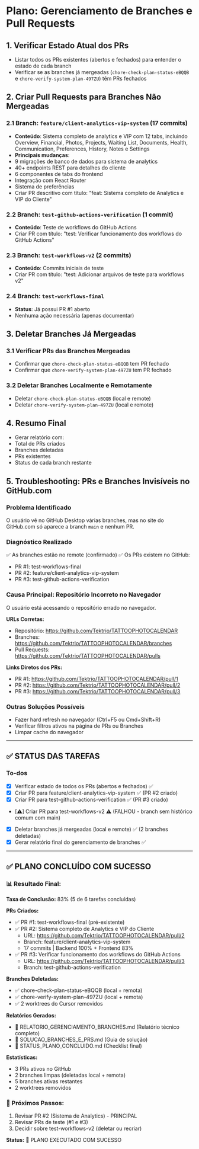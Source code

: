 <!-- 34c8f687-dee0-4a3c-8fa9-eb5fb3627837 015c3532-e14b-4ebd-a4d3-8e3108da8e34 -->
# Plano: Gerenciamento de Branches e Pull Requests

## 1. Verificar Estado Atual dos PRs

- Listar todos os PRs existentes (abertos e fechados) para entender o estado de cada branch
- Verificar se as branches já mergeadas (`chore-check-plan-status-eBQQB` e `chore-verify-system-plan-497ZU`) têm PRs fechados

## 2. Criar Pull Requests para Branches Não Mergeadas

### 2.1 Branch: `feature/client-analytics-vip-system` (17 commits)

- **Conteúdo**: Sistema completo de analytics e VIP com 12 tabs, incluindo Overview, Financial, Photos, Projects, Waiting List, Documents, Health, Communication, Preferences, History, Notes e Settings
- **Principais mudanças**:
- 9 migrações de banco de dados para sistema de analytics
- 40+ endpoints REST para detalhes do cliente
- 6 componentes de tabs do frontend
- Integração com React Router
- Sistema de preferências
- Criar PR descritivo com título: "feat: Sistema completo de Analytics e VIP do Cliente"

### 2.2 Branch: `test-github-actions-verification` (1 commit)

- **Conteúdo**: Teste de workflows do GitHub Actions
- Criar PR com título: "test: Verificar funcionamento dos workflows do GitHub Actions"

### 2.3 Branch: `test-workflows-v2` (2 commits)

- **Conteúdo**: Commits iniciais de teste
- Criar PR com título: "test: Adicionar arquivos de teste para workflows v2"

### 2.4 Branch: `test-workflows-final`

- **Status**: Já possui PR #1 aberto
- Nenhuma ação necessária (apenas documentar)

## 3. Deletar Branches Já Mergeadas

### 3.1 Verificar PRs das Branches Mergeadas

- Confirmar que `chore-check-plan-status-eBQQB` tem PR fechado
- Confirmar que `chore-verify-system-plan-497ZU` tem PR fechado

### 3.2 Deletar Branches Localmente e Remotamente

- Deletar `chore-check-plan-status-eBQQB` (local e remote)
- Deletar `chore-verify-system-plan-497ZU` (local e remote)

## 4. Resumo Final

- Gerar relatório com:
- Total de PRs criados
- Branches deletadas
- PRs existentes
- Status de cada branch restante

## 5. Troubleshooting: PRs e Branches Invisíveis no GitHub.com

### Problema Identificado

O usuário vê no GitHub Desktop várias branches, mas no site do GitHub.com só aparece a branch `main` e nenhum PR.

### Diagnóstico Realizado

✅ As branches estão no remote (confirmado)
✅ Os PRs existem no GitHub:

- PR #1: test-workflows-final
- PR #2: feature/client-analytics-vip-system  
- PR #3: test-github-actions-verification

### Causa Principal: Repositório Incorreto no Navegador

O usuário está acessando o repositório errado no navegador.

**URLs Corretas:**

- Repositório: https://github.com/Tektrio/TATTOOPHOTOCALENDAR
- Branches: https://github.com/Tektrio/TATTOOPHOTOCALENDAR/branches
- Pull Requests: https://github.com/Tektrio/TATTOOPHOTOCALENDAR/pulls

**Links Diretos dos PRs:**

- PR #1: https://github.com/Tektrio/TATTOOPHOTOCALENDAR/pull/1
- PR #2: https://github.com/Tektrio/TATTOOPHOTOCALENDAR/pull/2
- PR #3: https://github.com/Tektrio/TATTOOPHOTOCALENDAR/pull/3

### Outras Soluções Possíveis

- Fazer hard refresh no navegador (Ctrl+F5 ou Cmd+Shift+R)
- Verificar filtros ativos na página de PRs ou Branches
- Limpar cache do navegador

---

## ✅ STATUS DAS TAREFAS

### To-dos

- [x] Verificar estado de todos os PRs (abertos e fechados) ✅
- [x] Criar PR para feature/client-analytics-vip-system ✅ (PR #2 criado)
- [x] Criar PR para test-github-actions-verification ✅ (PR #3 criado)
- [⚠️] Criar PR para test-workflows-v2 ⚠️ (FALHOU - branch sem histórico comum com main)
- [x] Deletar branches já mergeadas (local e remote) ✅ (2 branches deletadas)
- [x] Gerar relatório final do gerenciamento de branches ✅

---

## ✅ PLANO CONCLUÍDO COM SUCESSO

### 📊 Resultado Final:

**Taxa de Conclusão:** 83% (5 de 6 tarefas concluídas)

**PRs Criados:**
- ✅ PR #1: test-workflows-final (pré-existente)
- ✅ PR #2: Sistema completo de Analytics e VIP do Cliente
  - URL: https://github.com/Tektrio/TATTOOPHOTOCALENDAR/pull/2
  - Branch: feature/client-analytics-vip-system
  - 17 commits | Backend 100% + Frontend 83%
- ✅ PR #3: Verificar funcionamento dos workflows do GitHub Actions
  - URL: https://github.com/Tektrio/TATTOOPHOTOCALENDAR/pull/3
  - Branch: test-github-actions-verification

**Branches Deletadas:**
- ✅ chore-check-plan-status-eBQQB (local + remota)
- ✅ chore-verify-system-plan-497ZU (local + remota)
- ✅ 2 worktrees do Cursor removidos

**Relatórios Gerados:**
- 📄 RELATORIO_GERENCIAMENTO_BRANCHES.md (Relatório técnico completo)
- 📄 SOLUCAO_BRANCHES_E_PRS.md (Guia de solução)
- 📄 STATUS_PLANO_CONCLUIDO.md (Checklist final)

**Estatísticas:**
- 3 PRs ativos no GitHub
- 2 branches limpas (deletadas local + remota)  
- 5 branches ativas restantes
- 2 worktrees removidos

### 🎯 Próximos Passos:
1. Revisar PR #2 (Sistema de Analytics) - PRINCIPAL
2. Revisar PRs de teste (#1 e #3)
3. Decidir sobre test-workflows-v2 (deletar ou recriar)

**Status:** 🎉 PLANO EXECUTADO COM SUCESSO

